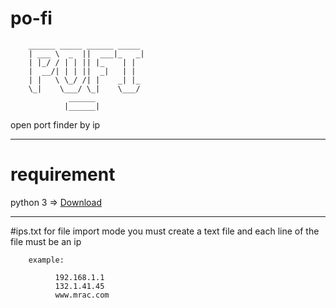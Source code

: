 # po-fi


        ______ _____ ______ _____ 
        | ___ \  _  ||  ___|_   _|
        | |_/ / | | || |_    | |  
        |  __/| | | ||  _|   | |  
        | |   \ \_/ /| |    _| |_ 
        \_|    \___/ \_|    \___/ 
                 ______           
                |______|  



open port finder by ip

------

# requirement
python 3 => [Download](https://www.python.org/downloads/)

------

#ips.txt
for file import mode you must create a text file and each line of the file must be an ip
```
    example:

          192.168.1.1
          132.1.41.45
          www.mrac.com
```
